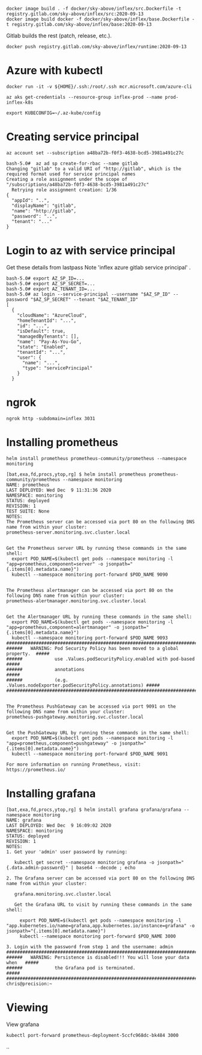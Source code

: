 ```
docker image build . -f docker/sky-above/inflex/src.Dockerfile -t registry.gitlab.com/sky-above/inflex/src:2020-09-13
docker image build docker -f docker/sky-above/inflex/base.Dockerfile -t registry.gitlab.com/sky-above/inflex/base:2020-09-13
```

Gitlab builds the rest (patch, release, etc.).

```
docker push registry.gitlab.com/sky-above/inflex/runtime:2020-09-13
```

# Azure with kubectl

    docker run -it -v ${HOME}/.ssh:/root/.ssh mcr.microsoft.com/azure-cli

    az aks get-credentials --resource-group inflex-prod --name prod-inflex-k8s

    export KUBECONFIG=~/.az-kube/config

# Creating service principal

    az account set --subscription a48ba72b-f0f3-4638-bcd5-3981a491c27c

    bash-5.0#  az ad sp create-for-rbac --name gitlab
    Changing "gitlab" to a valid URI of "http://gitlab", which is the required format used for service principal names
    Creating a role assignment under the scope of "/subscriptions/a48ba72b-f0f3-4638-bcd5-3981a491c27c"
      Retrying role assignment creation: 1/36
    {
      "appId": "..",
      "displayName": "gitlab",
      "name": "http://gitlab",
      "password": "..",
      "tenant": "..."
    }

# Login to az with service principal

Get these details from lastpass Note 'inflex azure gitlab service principal' .

    bash-5.0# export AZ_SP_ID=...
    bash-5.0# export AZ_SP_SECRET=...
    bash-5.0# export AZ_TENANT_ID=...
    bash-5.0# az login --service-principal --username "$AZ_SP_ID" --password "$AZ_SP_SECRET" --tenant "$AZ_TENANT_ID"
    [
      {
        "cloudName": "AzureCloud",
        "homeTenantId": "...",
        "id": "...",
        "isDefault": true,
        "managedByTenants": [],
        "name": "Pay-As-You-Go",
        "state": "Enabled",
        "tenantId": "...",
        "user": {
          "name": "...",
          "type": "servicePrincipal"
        }
      }

# ngrok

    ngrok http -subdomain=inflex 3031

# Installing prometheus

    helm install prometheus prometheus-community/prometheus --namespace monitoring

    [bat,exa,fd,procs,ytop,rg] $ helm install prometheus prometheus-community/prometheus --namespace monitoring
    NAME: prometheus
    LAST DEPLOYED: Wed Dec  9 11:31:36 2020
    NAMESPACE: monitoring
    STATUS: deployed
    REVISION: 1
    TEST SUITE: None
    NOTES:
    The Prometheus server can be accessed via port 80 on the following DNS name from within your cluster:
    prometheus-server.monitoring.svc.cluster.local


    Get the Prometheus server URL by running these commands in the same shell:
      export POD_NAME=$(kubectl get pods --namespace monitoring -l "app=prometheus,component=server" -o jsonpath="{.items[0].metadata.name}")
      kubectl --namespace monitoring port-forward $POD_NAME 9090


    The Prometheus alertmanager can be accessed via port 80 on the following DNS name from within your cluster:
    prometheus-alertmanager.monitoring.svc.cluster.local


    Get the Alertmanager URL by running these commands in the same shell:
      export POD_NAME=$(kubectl get pods --namespace monitoring -l "app=prometheus,component=alertmanager" -o jsonpath="{.items[0].metadata.name}")
      kubectl --namespace monitoring port-forward $POD_NAME 9093
    #################################################################################
    ######   WARNING: Pod Security Policy has been moved to a global property.  #####
    ######            use .Values.podSecurityPolicy.enabled with pod-based      #####
    ######            annotations                                               #####
    ######            (e.g. .Values.nodeExporter.podSecurityPolicy.annotations) #####
    #################################################################################


    The Prometheus PushGateway can be accessed via port 9091 on the following DNS name from within your cluster:
    prometheus-pushgateway.monitoring.svc.cluster.local


    Get the PushGateway URL by running these commands in the same shell:
      export POD_NAME=$(kubectl get pods --namespace monitoring -l "app=prometheus,component=pushgateway" -o jsonpath="{.items[0].metadata.name}")
      kubectl --namespace monitoring port-forward $POD_NAME 9091

    For more information on running Prometheus, visit:
    https://prometheus.io/

# Installing grafana

    [bat,exa,fd,procs,ytop,rg] $ helm install grafana grafana/grafana --namespace monitoring
    NAME: grafana
    LAST DEPLOYED: Wed Dec  9 16:09:02 2020
    NAMESPACE: monitoring
    STATUS: deployed
    REVISION: 1
    NOTES:
    1. Get your 'admin' user password by running:

       kubectl get secret --namespace monitoring grafana -o jsonpath="{.data.admin-password}" | base64 --decode ; echo

    2. The Grafana server can be accessed via port 80 on the following DNS name from within your cluster:

       grafana.monitoring.svc.cluster.local

       Get the Grafana URL to visit by running these commands in the same shell:

         export POD_NAME=$(kubectl get pods --namespace monitoring -l "app.kubernetes.io/name=grafana,app.kubernetes.io/instance=grafana" -o jsonpath="{.items[0].metadata.name}")
         kubectl --namespace monitoring port-forward $POD_NAME 3000

    3. Login with the password from step 1 and the username: admin
    #################################################################################
    ######   WARNING: Persistence is disabled!!! You will lose your data when   #####
    ######            the Grafana pod is terminated.                            #####
    #################################################################################
    chris@precision:~

# Viewing

View grafana

    kubectl port-forward prometheus-deployment-5ccfc968dc-bk484 3000

..
